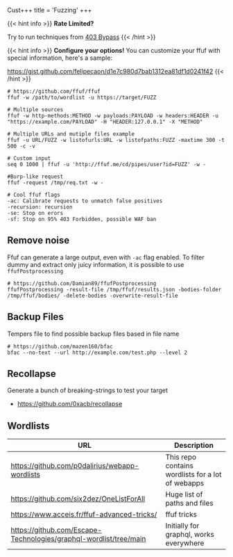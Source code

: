 Cust+++
title = 'Fuzzing'
+++

{{< hint info >}} **Rate Limited?**

Try to run techniques from [403 Bypass](https://caon.io/docs/exploitation/403bypass/) 
{{< /hint >}}

{{< hint info >}} **Configure your options!**
You can customize your ffuf with special information, here's a sample:

https://gist.github.com/felipecaon/d1e7c980d7bab1312ea81df1d0241f42
{{< /hint >}}


```
# https://github.com/ffuf/ffuf
ffuf -w /path/to/wordlist -u https://target/FUZZ

# Multiple sources
ffuf -w http-methods:METHOD -w payloads:PAYLOAD -w headers:HEADER -u "https://example.com/PAYLOAD" -H "HEADER:127.0.0.1" -X "METHOD"

# Multiple URLs and mutiple files example
ffuf -u URL/FUZZ -w listofurls:URL -w listofpaths:FUZZ -maxtime 300 -t 500 -c -v

# Custom input
seq 0 1000 | ffuf -u 'http://ffuf.me/cd/pipes/user?id=FUZZ' -w -

#Burp-like request
ffuf -request /tmp/req.txt -w -

# Cool ffuf flags
-ac: Calibrate requests to unmatch false positives
-recursion: recursion
-se: Stop on erors
-sf: Stop on 95% 403 Forbidden, possible WAF ban
```

## Remove noise

Ffuf can generate a large output, even with `-ac` flag enabled. To filter dummy and extract only juicy information, it is possible to use `ffufPostprocessing`

```
# https://github.com/Damian89/ffufPostprocessing
ffufPostprocessing -result-file /tmp/ffuf/results.json -bodies-folder /tmp/ffuf/bodies/ -delete-bodies -overwrite-result-file
```

## Backup Files

Tempers file to find possible backup files based in file name

```
# https://github.com/mazen160/bfac
bfac --no-text --url http://example.com/test.php --level 2
```

## Recollapse

Generate a bunch of breaking-strings to test your target

- https://github.com/0xacb/recollapse

## Wordlists

| URL | Description |
|---|---|
|https://github.com/p0dalirius/webapp-wordlists|This repo contains wordlists for a lot of webapps|
|https://github.com/six2dez/OneListForAll|Huge list of paths and files|
|https://www.acceis.fr/ffuf-advanced-tricks/|ffuf tricks|
|https://github.com/Escape-Technologies/graphql-wordlist/tree/main| Initially for graphql, works everywhere|
